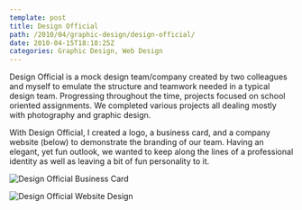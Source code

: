 ```yaml
---
template: post
title: Design Official
path: /2010/04/graphic-design/design-official/
date: 2010-04-15T18:18:25Z
categories: Graphic Design, Web Design
---
```

Design Official is a mock design team/company created by two colleagues and myself to emulate the structure and teamwork needed in a typical design team. Progressing throughout the time, projects focused on school oriented assignments. We completed various projects all dealing mostly with photography and graphic design.

With Design Official, I created a logo, a business card, and a company website (below) to demonstrate the branding of our team. Having an elegant, yet fun outlook, we wanted to keep along the lines of a professional identity as well as leaving a bit of fun personality to it.

![Design Official Business Card](https://cdn.fay.io/images/2010/design-official-business-card-design.jpg)

![Design Official Website Design](https://cdn.fay.io/images/2010/design-official-website-design.jpg)